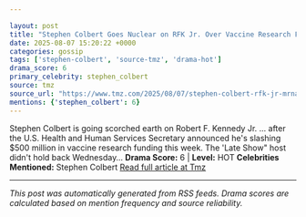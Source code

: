 ```yaml
---

layout: post
title: "Stephen Colbert Goes Nuclear on RFK Jr. Over Vaccine Research Funding Cuts"
date: 2025-08-07 15:20:22 +0000
categories: gossip
tags: ['stephen-colbert', 'source-tmz', 'drama-hot']
drama_score: 6
primary_celebrity: stephen_colbert
source: tmz
source_url: "https://www.tmz.com/2025/08/07/stephen-colbert-rfk-jr-mrna-vaccine-research-cuts/"
mentions: {'stephen_colbert': 6}
---
```


Stephen Colbert is going scorched earth on Robert F. Kennedy Jr. ... after the U.S. Health and Human Services Secretary announced he's slashing $500 million in vaccine research funding this week. The 'Late Show" host didn't hold back Wednesday… **Drama Score:** 6 | **Level:** HOT **Celebrities Mentioned:** Stephen Colbert [Read full article at Tmz](https://www.tmz.com/2025/08/07/stephen-colbert-rfk-jr-mrna-vaccine-research-cuts/)

---

*This post was automatically generated from RSS feeds. Drama scores are calculated based on mention frequency and source reliability.*